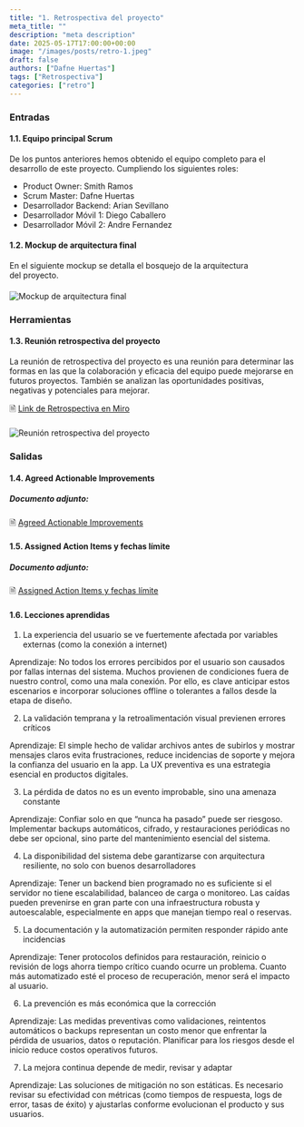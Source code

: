 ```yaml
---
title: "1. Retrospectiva del proyecto"
meta_title: ""
description: "meta description"
date: 2025-05-17T17:00:00+00:00
image: "/images/posts/retro-1.jpeg"
draft: false
authors: ["Dafne Huertas"]
tags: ["Retrospectiva"]
categories: ["retro"]
---
```


### Entradas

#### 1.1. Equipo principal Scrum

De los puntos anteriores hemos obtenido el equipo completo para el desarrollo de este proyecto. Cumpliendo los siguientes roles:

- Product Owner: Smith Ramos
- Scrum Master: Dafne Huertas
- Desarrollador Backend: Arian Sevillano
- Desarrollador Móvil 1: Diego Caballero
- Desarrollador Móvil 2: Andre Fernandez

#### 1.2. Mockup de arquitectura final
En el siguiente mockup se detalla el bosquejo de la arquitectura del proyecto.

<img src="/images/xp/mockup_arqui.jpg" 
     alt="Mockup de arquitectura final" 
     style="display: block; margin: 20px auto; max-width: 100%;" />

### Herramientas

#### 1.3. Reunión retrospectiva del proyecto
La reunión de retrospectiva del proyecto es una reunión para determinar las formas en las que la colaboración y eficacia del equipo puede mejorarse en futuros proyectos. También se analizan las oportunidades positivas, negativas y potenciales para mejorar.

 🗎 [Link de Retrospectiva en Miro](https://miro.com/app/board/uXjVJerwjMA=/?share_link_id=754926746580)

<img src="/images/sprint_2/reunion_team.png" 
     alt="Reunión retrospectiva del proyecto" 
     style="display: block; margin: 20px auto; max-width: 100%;" />

### Salidas

#### 1.4. Agreed Actionable Improvements

##### **Documento adjunto:**
 🗎 [Agreed Actionable Improvements](https://drive.google.com/file/d/1jf0-C1jj2O-vxFQOLiz9tEewwV4o-Smc/view?usp=sharing)

#### 1.5. Assigned Action Items y fechas límite

##### **Documento adjunto:**
 🗎 [Assigned Action Items y fechas límite](https://docs.google.com/spreadsheets/d/16f0y_8pM4WOSZxDx-R0NMB7Coa02UQ5Tx6kEWbSnNhQ/edit?usp=sharing )

#### 1.6. Lecciones aprendidas

1. La experiencia del usuario se ve fuertemente afectada por variables externas (como la conexión a internet)

Aprendizaje: No todos los errores percibidos por el usuario son causados por fallas internas del sistema. Muchos provienen de condiciones fuera de nuestro control, como una mala conexión. Por ello, es clave anticipar estos escenarios e incorporar soluciones offline o tolerantes a fallos desde la etapa de diseño.

2. La validación temprana y la retroalimentación visual previenen errores críticos

Aprendizaje: El simple hecho de validar archivos antes de subirlos y mostrar mensajes claros evita frustraciones, reduce incidencias de soporte y mejora la confianza del usuario en la app. La UX preventiva es una estrategia esencial en productos digitales.

3. La pérdida de datos no es un evento improbable, sino una amenaza constante

Aprendizaje: Confiar solo en que “nunca ha pasado” puede ser riesgoso. Implementar backups automáticos, cifrado, y restauraciones periódicas no debe ser opcional, sino parte del mantenimiento esencial del sistema.

4. La disponibilidad del sistema debe garantizarse con arquitectura resiliente, no solo con buenos desarrolladores

Aprendizaje: Tener un backend bien programado no es suficiente si el servidor no tiene escalabilidad, balanceo de carga o monitoreo. Las caídas pueden prevenirse en gran parte con una infraestructura robusta y autoescalable, especialmente en apps que manejan tiempo real o reservas.

5. La documentación y la automatización permiten responder rápido ante incidencias

Aprendizaje: Tener protocolos definidos para restauración, reinicio o revisión de logs ahorra tiempo crítico cuando ocurre un problema. Cuanto más automatizado esté el proceso de recuperación, menor será el impacto al usuario.

6. La prevención es más económica que la corrección

Aprendizaje: Las medidas preventivas como validaciones, reintentos automáticos o backups representan un costo menor que enfrentar la pérdida de usuarios, datos o reputación. Planificar para los riesgos desde el inicio reduce costos operativos futuros.

7. La mejora continua depende de medir, revisar y adaptar

Aprendizaje: Las soluciones de mitigación no son estáticas. Es necesario revisar su efectividad con métricas (como tiempos de respuesta, logs de error, tasas de éxito) y ajustarlas conforme evolucionan el producto y sus usuarios.
